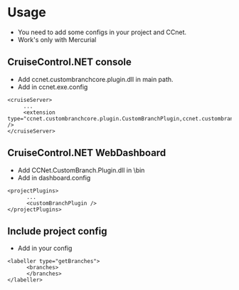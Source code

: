 # Usage
 * You need to add some configs in your project and CCnet.
 * Work's only with Mercurial

## CruiseControl.NET console
 * Add ccnet.custombranchcore.plugin.dll in main path.
 * Add in ccnet.exe.config
 ```
<cruiseServer>
      ...
      <extension type="ccnet.custombranchcore.plugin.CustomBranchPlugin,ccnet.custombranchcore.plugin" />
</cruiseServer>
```


## CruiseControl.NET WebDashboard
 * Add CCNet.CustomBranch.Plugin.dll in \bin
 * Add in dashboard.config
```
<projectPlugins>
      ...
      <customBranchPlugin />
</projectPlugins>
```


## Include project config
 * Add in your config
```
<labeller type="getBranches">
      <branches>
      </branches>
</labeller>
```
